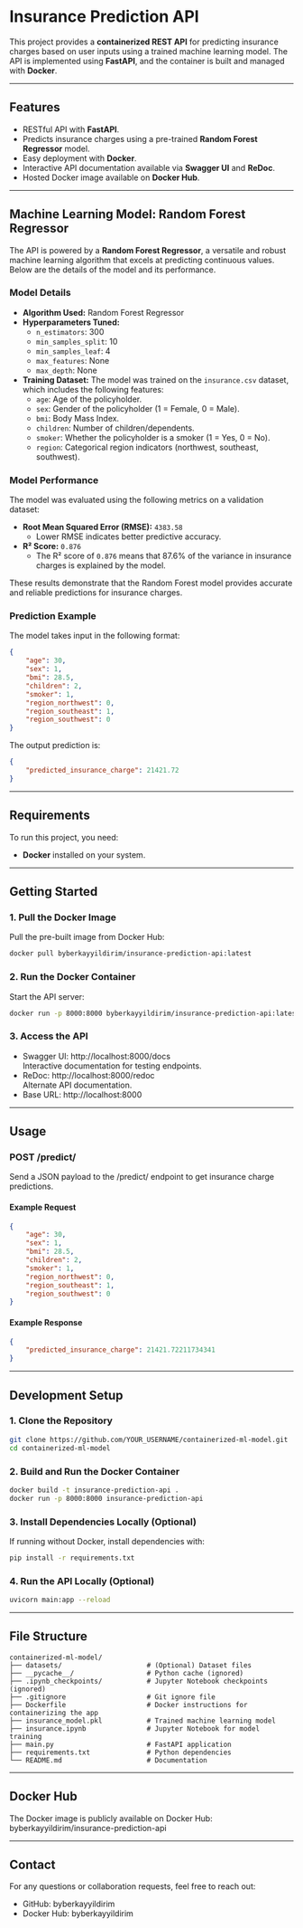 # Insurance Prediction API

This project provides a **containerized REST API** for predicting insurance charges based on user inputs using a trained machine learning model. The API is implemented using **FastAPI**, and the container is built and managed with **Docker**.

---

## Features

- RESTful API with **FastAPI**.
- Predicts insurance charges using a pre-trained **Random Forest Regressor** model.
- Easy deployment with **Docker**.
- Interactive API documentation available via **Swagger UI** and **ReDoc**.
- Hosted Docker image available on **Docker Hub**.

---

## Machine Learning Model: Random Forest Regressor

The API is powered by a **Random Forest Regressor**, a versatile and robust machine learning algorithm that excels at predicting continuous values. Below are the details of the model and its performance.

### **Model Details**

- **Algorithm Used:** Random Forest Regressor
- **Hyperparameters Tuned:**
  - `n_estimators`: 300
  - `min_samples_split`: 10
  - `min_samples_leaf`: 4
  - `max_features`: None
  - `max_depth`: None
- **Training Dataset:** The model was trained on the `insurance.csv` dataset, which includes the following features:
  - `age`: Age of the policyholder.
  - `sex`: Gender of the policyholder (1 = Female, 0 = Male).
  - `bmi`: Body Mass Index.
  - `children`: Number of children/dependents.
  - `smoker`: Whether the policyholder is a smoker (1 = Yes, 0 = No).
  - `region`: Categorical region indicators (northwest, southeast, southwest).

### **Model Performance**

The model was evaluated using the following metrics on a validation dataset:

- **Root Mean Squared Error (RMSE):** `4383.58`
  - Lower RMSE indicates better predictive accuracy.
- **R² Score:** `0.876`
  - The R² score of `0.876` means that 87.6% of the variance in insurance charges is explained by the model.

These results demonstrate that the Random Forest model provides accurate and reliable predictions for insurance charges.

### **Prediction Example**

The model takes input in the following format:
```json
{
    "age": 30,
    "sex": 1,
    "bmi": 28.5,
    "children": 2,
    "smoker": 1,
    "region_northwest": 0,
    "region_southeast": 1,
    "region_southwest": 0
}
```

The output prediction is:
```json
{
    "predicted_insurance_charge": 21421.72
}
```

---

## Requirements

To run this project, you need:
- **Docker** installed on your system.

---

## Getting Started

### **1. Pull the Docker Image**
Pull the pre-built image from Docker Hub:
```bash
docker pull byberkayyildirim/insurance-prediction-api:latest
```
### **2. Run the Docker Container**
Start the API server:
```bash
docker run -p 8000:8000 byberkayyildirim/insurance-prediction-api:latest
```
### **3. Access the API**
- Swagger UI: http://localhost:8000/docs \
Interactive documentation for testing endpoints.
- ReDoc: http://localhost:8000/redoc \
Alternate API documentation.
- Base URL: http://localhost:8000

---

## Usage

### POST /predict/
Send a JSON payload to the /predict/ endpoint to get insurance charge predictions.

#### Example Request
```json
{
    "age": 30,
    "sex": 1,
    "bmi": 28.5,
    "children": 2,
    "smoker": 1,
    "region_northwest": 0,
    "region_southeast": 1,
    "region_southwest": 0
}
```
#### Example Response
```json
{
    "predicted_insurance_charge": 21421.72211734341
}
```

---
## Development Setup

### 1. Clone the Repository
```bash
git clone https://github.com/YOUR_USERNAME/containerized-ml-model.git
cd containerized-ml-model
```

### 2. Build and Run the Docker Container
```bash
docker build -t insurance-prediction-api .
docker run -p 8000:8000 insurance-prediction-api
```

### 3. Install Dependencies Locally (Optional)
If running without Docker, install dependencies with:
```bash
pip install -r requirements.txt
```

### 4. Run the API Locally (Optional)
```bash
uvicorn main:app --reload
```

---

## File Structure
```plaintext
containerized-ml-model/
├── datasets/                     # (Optional) Dataset files
├── __pycache__/                  # Python cache (ignored)
├── .ipynb_checkpoints/           # Jupyter Notebook checkpoints (ignored)
├── .gitignore                    # Git ignore file
├── Dockerfile                    # Docker instructions for containerizing the app
├── insurance_model.pkl           # Trained machine learning model
├── insurance.ipynb               # Jupyter Notebook for model training
├── main.py                       # FastAPI application
├── requirements.txt              # Python dependencies
└── README.md                     # Documentation
```
---

## Docker Hub
The Docker image is publicly available on Docker Hub:\
byberkayyildirim/insurance-prediction-api

---

## Contact

For any questions or collaboration requests, feel free to reach out:
- GitHub: byberkayyildirim
- Docker Hub: byberkayyildirim